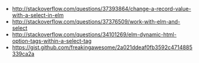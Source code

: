 - http://stackoverflow.com/questions/37393864/change-a-record-value-with-a-select-in-elm
- http://stackoverflow.com/questions/37376509/work-with-elm-and-select
- http://stackoverflow.com/questions/34101269/elm-dynamic-html-option-tags-within-a-select-tag
- https://gist.github.com/freakingawesome/2a021ddeaf0fb3592c4714885339ca2a
